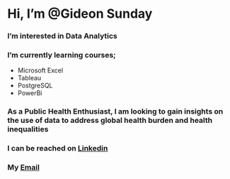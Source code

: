 # Hi, I’m @Gideon Sunday
### I’m interested in Data Analytics
### I’m currently learning courses;
+ Microsoft Excel
+ Tableau
+ PostgreSQL
+ PowerBi
### As a Public Health Enthusiast, I am looking to gain insights on the use of data to address global health burden and health inequalities
### I can be reached on [Linkedin](https://www.linkedin.com/in/gideon-sunday-a8686a312)
### My [Email](sundaygidibuoy@gmail.com)
